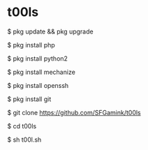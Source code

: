 # t00ls

$ pkg update && pkg upgrade

$ pkg install php

$ pkg install python2

$ pkg install mechanize

$ pkg install openssh

$ pkg install git

$ git clone https://github.com/SFGamink/t00ls

$ cd t00ls

$ sh t00l.sh
